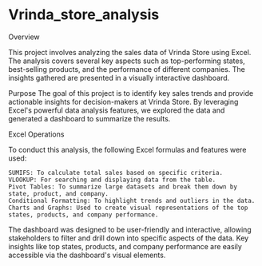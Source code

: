 # Vrinda_store_analysis
Overview

This project involves analyzing the sales data of Vrinda Store using Excel. The analysis covers several key aspects such as top-performing states, best-selling products, and the performance of different companies. The insights gathered are presented in a visually interactive dashboard.

Purpose
The goal of this project is to identify key sales trends and provide actionable insights for decision-makers at Vrinda Store. By leveraging Excel's powerful data analysis features, we explored the data and generated a dashboard to summarize the results.

Excel Operations

To conduct this analysis, the following Excel formulas and features were used:

    SUMIFS: To calculate total sales based on specific criteria.
    VLOOKUP: For searching and displaying data from the table.
    Pivot Tables: To summarize large datasets and break them down by state, product, and company.
    Conditional Formatting: To highlight trends and outliers in the data.
    Charts and Graphs: Used to create visual representations of the top states, products, and company performance.

The dashboard was designed to be user-friendly and interactive, allowing stakeholders to filter and drill down into specific aspects of the data. 
Key insights like top states, products, and company performance are easily accessible via the dashboard's visual elements.
